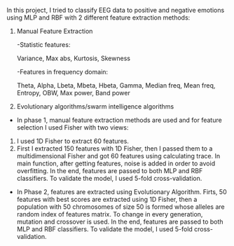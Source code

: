 In this project, I tried to classify EEG data to positive and negative emotions using MLP and RBF with 2 different feature extraction methods:
1. Manual Feature Extraction
   
   -Statistic features:

      Variance, Max abs, Kurtosis, Skewness
   
   -Features in frequency domain:
   
      Theta, Alpha, Lbeta, Mbeta, Hbeta, Gamma, Median freq, Mean freq, Entropy, OBW, Max power, Band power
     
3. Evolutionary algorithms/swarm intelligence algorithms

- In phase 1, manual feature extraction methods are used and for feature selection I used Fisher with two views:
1. I used 1D Fisher to extract 60 features.
2. First I extracted 150 features with 1D Fisher, then I passed them to a multidimensional Fisher and got 60 features using calculating trace.
In main function, after getting features, noise is added in order to avoid overfitting.
In the end, features are passed to both MLP and RBF classifiers.
To validate the model, I used 5-fold cross-validation.


- In Phase 2, features are extracted using Evolutionary Algorithm.
Firts, 50 features with best scores are extracted using 1D Fisher, then a population with 50 chromosomes of size 50 is formed whose alleles are random index of features matrix.
To change in every generation, mutation and crossover is used.
In the end, features are passed to both MLP and RBF classifiers.
To validate the model, I used 5-fold cross-validation.

